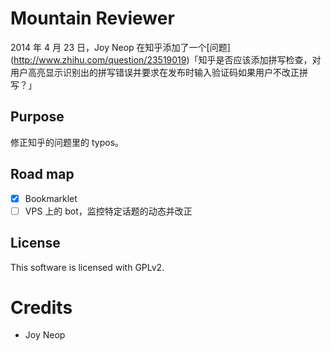 # Mountain Reviewer

2014 年 4 月 23 日，Joy Neop 在知乎添加了一个[问题] (http://www.zhihu.com/question/23519019)「知乎是否应该添加拼写检查，对用户高亮显示识别出的拼写错误并要求在发布时输入验证码如果用户不改正拼写？」

## Purpose

修正知乎的问题里的 typos。

## Road map

- [x] Bookmarklet
- [ ] VPS 上的 bot，监控特定话题的动态并改正

## License

This software is licensed with GPLv2.

# Credits

- Joy Neop